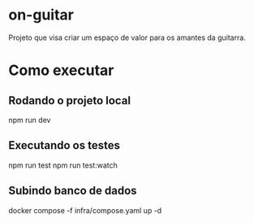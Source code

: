 # on-guitar

Projeto que visa criar um espaço de valor para os amantes da guitarra.

# Como executar

## Rodando o projeto local
npm run dev

## Executando os testes
npm run test
npm run test:watch

## Subindo banco de dados
docker compose -f infra/compose.yaml up -d